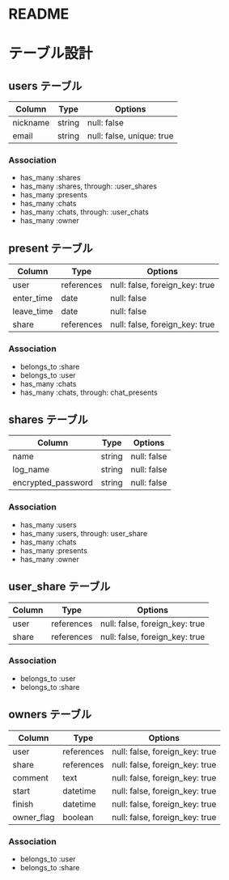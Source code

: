 # README

# テーブル設計


## users テーブル

| Column             | Type    | Options                   |
| ------------------ | ------- | ------------------------- |
| nickname           | string  | null: false               |
| email              | string  | null: false, unique: true |


### Association

- has_many :shares
- has_many :shares, through: :user_shares
- has_many :presents
- has_many :chats
- has_many :chats, through: :user_chats
- has_many :owner

## present テーブル

| Column            | Type        | Options                        |
| ----------------- | ----------- | ------------------------------ |
| user              | references  | null: false, foreign_key: true |
| enter_time        | date        | null: false                    |
| leave_time        | date        | null: false                    |
| share             | references  | null: false, foreign_key: true |

### Association

- belongs_to :share
- belongs_to :user
- has_many :chats
- has_many :chats, through: chat_presents



## shares テーブル

| Column             | Type    | Options     | 
| -------------------| --------| ------------|
| name               | string  | null: false |
| log_name           | string  | null: false |
| encrypted_password | string  | null: false |

### Association


- has_many :users
- has_many :users, through: user_share
- has_many :chats
- has_many :presents
- has_many :owner

## user_share テーブル

| Column | Type       | Options                        | 
| ------ | -----------| -------------------------------|
| user   | references | null: false, foreign_key: true |
| share  | references | null: false, foreign_key: true |

### Association

- belongs_to :user
- belongs_to :share


## owners テーブル

| Column      | Type       | Options                        | 
| ----------- | -----------| -------------------------------|
| user        | references | null: false, foreign_key: true |
| share       | references | null: false, foreign_key: true |
| comment     | text       | null: false, foreign_key: true |
| start       | datetime   | null: false, foreign_key: true |
| finish      | datetime   | null: false, foreign_key: true |
| owner_flag  | boolean    | null: false, foreign_key: true |


### Association

- belongs_to :user
- belongs_to :share

